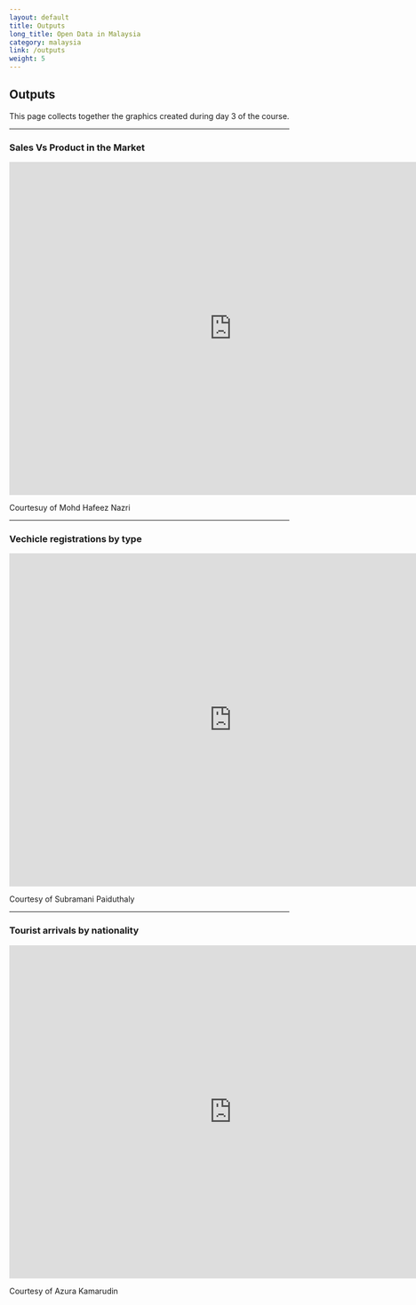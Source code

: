 ```yaml
---
layout: default
title: Outputs
long_title: Open Data in Malaysia
category: malaysia
link: /outputs
weight: 5
---
```


## Outputs

This page collects together the graphics created during day 3 of the course.

<hr/>

### Sales Vs Product in the Market

<iframe width="800" height="600" frameborder="0" seamless="seamless" scrolling="no" src="https://plot.ly/~hafeeznazri/2.embed?width=800&height=600"></iframe>

Courtesuy of Mohd Hafeez Nazri

<hr/>

### Vechicle registrations by type

<iframe width="800" height="600" frameborder="0" seamless="seamless" scrolling="no" src="https://plot.ly/~mani_um/1.embed?width=800&height=600"></iframe>

Courtesy of Subramani Paiduthaly

<hr/>

### Tourist arrivals by nationality

<iframe width="800" height="600" frameborder="0" seamless="seamless" scrolling="no" src="https://plot.ly/~azurawn/5.embed?width=800&height=600"></iframe>

Courtesy of Azura Kamarudin
